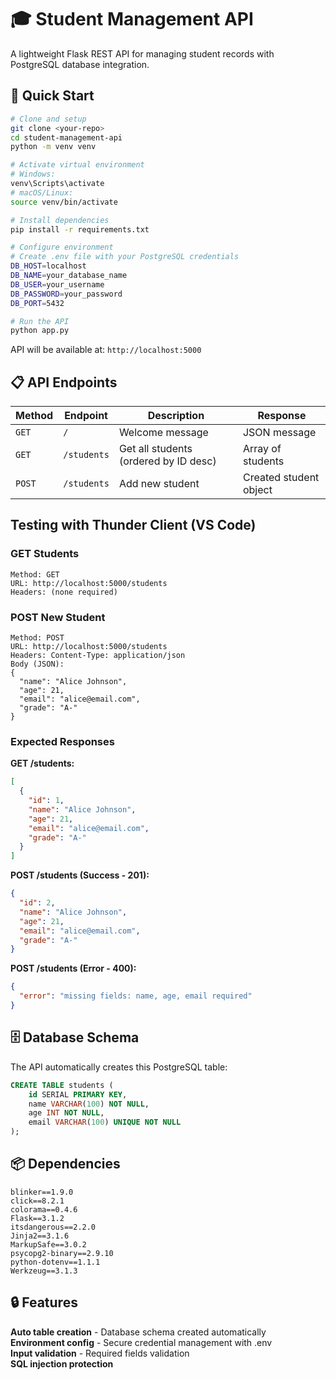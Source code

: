 # 🎓 Student Management API

A lightweight Flask REST API for managing student records with PostgreSQL database integration.

## 🚀 Quick Start

```bash
# Clone and setup
git clone <your-repo>
cd student-management-api
python -m venv venv

# Activate virtual environment
# Windows:
venv\Scripts\activate
# macOS/Linux:
source venv/bin/activate

# Install dependencies
pip install -r requirements.txt

# Configure environment
# Create .env file with your PostgreSQL credentials
DB_HOST=localhost
DB_NAME=your_database_name
DB_USER=your_username
DB_PASSWORD=your_password
DB_PORT=5432

# Run the API
python app.py
```

API will be available at: `http://localhost:5000`

## 📋 API Endpoints

| Method | Endpoint | Description | Response |
|--------|----------|-------------|----------|
| `GET` | `/` | Welcome message | JSON message |
| `GET` | `/students` | Get all students (ordered by ID desc) | Array of students |
| `POST` | `/students` | Add new student | Created student object |

## Testing with Thunder Client (VS Code)

### GET Students
```
Method: GET
URL: http://localhost:5000/students
Headers: (none required)
```

### POST New Student
```
Method: POST
URL: http://localhost:5000/students
Headers: Content-Type: application/json
Body (JSON):
{
  "name": "Alice Johnson",
  "age": 21,
  "email": "alice@email.com",
  "grade": "A-"
}
```

### Expected Responses

**GET /students:**
```json
[
  {
    "id": 1,
    "name": "Alice Johnson",
    "age": 21,
    "email": "alice@email.com",
    "grade": "A-"
  }
]
```

**POST /students (Success - 201):**
```json
{
  "id": 2,
  "name": "Alice Johnson",
  "age": 21,
  "email": "alice@email.com",
  "grade": "A-"
}
```

**POST /students (Error - 400):**
```json
{
  "error": "missing fields: name, age, email required"
}
```

## 🗄️ Database Schema

The API automatically creates this PostgreSQL table:

```sql
CREATE TABLE students (
    id SERIAL PRIMARY KEY,
    name VARCHAR(100) NOT NULL,
    age INT NOT NULL,
    email VARCHAR(100) UNIQUE NOT NULL
);
```

## 📦 Dependencies

```
blinker==1.9.0
click==8.2.1
colorama==0.4.6
Flask==3.1.2
itsdangerous==2.2.0
Jinja2==3.1.6
MarkupSafe==3.0.2
psycopg2-binary==2.9.10
python-dotenv==1.1.1
Werkzeug==3.1.3
```

## 🔒 Features

**Auto table creation** - Database schema created automatically  
**Environment config** - Secure credential management with .env  
**Input validation** - Required fields validation  
**SQL injection protection**